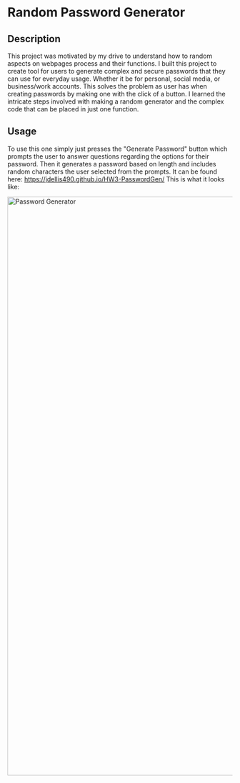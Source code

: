 # Random Password Generator

## Description 
This project was motivated by my drive to understand how to random aspects on webpages process and their functions. I built this project to create tool for users to generate complex and secure passwords that they can use for everyday usage. Whether it be for personal, social media, or business/work accounts. This solves the problem as user has when creating passwords by making one with the click of a button. I learned the intricate steps involved with making a random generator and the complex code that can be placed in just one function.

## Usage
To use this one simply just presses the "Generate Password" button which prompts the user to answer questions regarding the options for their password. Then it generates a password based on length and includes random characters the user selected from the prompts. It can be found here: https://jdellis490.github.io/HW3-PasswordGen/ 
This is what it looks like:

<img width="1296" alt="Password Generator" src="https://user-images.githubusercontent.com/81279037/160334983-9274c8f5-340c-47d5-b48d-79634c840bc8.png">



